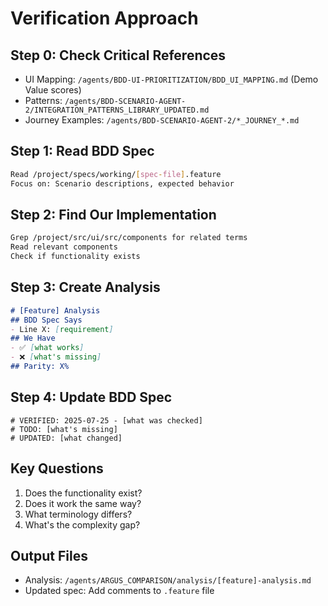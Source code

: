 # Verification Approach

## Step 0: Check Critical References
- UI Mapping: `/agents/BDD-UI-PRIORITIZATION/BDD_UI_MAPPING.md` (Demo Value scores)
- Patterns: `/agents/BDD-SCENARIO-AGENT-2/INTEGRATION_PATTERNS_LIBRARY_UPDATED.md`
- Journey Examples: `/agents/BDD-SCENARIO-AGENT-2/*_JOURNEY_*.md`

## Step 1: Read BDD Spec
```bash
Read /project/specs/working/[spec-file].feature
Focus on: Scenario descriptions, expected behavior
```

## Step 2: Find Our Implementation
```bash
Grep /project/src/ui/src/components for related terms
Read relevant components
Check if functionality exists
```

## Step 3: Create Analysis
```markdown
# [Feature] Analysis
## BDD Spec Says
- Line X: [requirement]
## We Have
- ✅ [what works]
- ❌ [what's missing]
## Parity: X%
```

## Step 4: Update BDD Spec
```gherkin
# VERIFIED: 2025-07-25 - [what was checked]
# TODO: [what's missing]
# UPDATED: [what changed]
```

## Key Questions
1. Does the functionality exist?
2. Does it work the same way?
3. What terminology differs?
4. What's the complexity gap?

## Output Files
- Analysis: `/agents/ARGUS_COMPARISON/analysis/[feature]-analysis.md`
- Updated spec: Add comments to `.feature` file